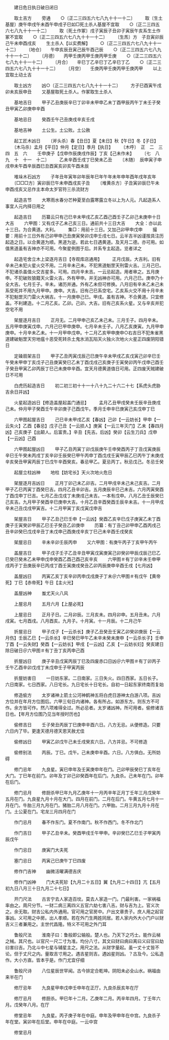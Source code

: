 <!-- { "loadSidebar": true } -->
　　建日危日执日破日闭日

　　取土吉方
　　旁通
　　○〔正二三四五六七八九十十一十二〕
　　取〔生土基屋〕庚午申戌午未酉午申戌子巳如□死土杀人基屋不宜取
　　○〔正二三四五六七八九十十一十二〕
　　取〔死土作冢〕戌子寅辰子丑卯子寅辰午亥系生土作冢不宜取
　　○〔正二三四五六七八九十十一十二〕
　　〔生炁〕方　子丑寅卯辰己午未申酉戌亥
　　生土杀人【以实费解】
　　○〔正二三四五六七八九十十一十二〕
　　〔地仓〕　　午申亥辰丑寅己辰午酉己辰
　　○〔正二三四五六七八九十十一十二〕
　　〔月德〕　　丙甲壬庚丙甲壬庚丙甲壬庚
　　○〔正二三四五六七八九十十一十二〕
　　〔月合〕　　辛巳丁乙辛巳丁乙辛巳丁乙
　　○〔正二三四五六七八九十十一十二〕
　　〔月空〕　　壬庚丙甲壬庚丙甲壬庚丙甲
　　以上宜取土动土吉

　　取土凶方
　　凶○〔正二三四五六七八九十十一十二〕
　　方子巳酉寅午戌卯未亥辰申丑
　　又基屋取死土杀人。作冢取生土杀人

　　基地吉日
　　甲子乙丑庚辰辛巳丁卯辛未甲申乙未丁酉甲辰丙午丁未壬子癸丑甲寅乙卯庚申辛酉

　　基地忌日
　　癸酉壬午己丑庚戌辛亥壬戌

　　基地吉神
　　土公生。土公败。土公赦

　　起工匠木凶日
　　〔斧头杀〕春【丑日】夏【未日】秋【午日】冬【子日】
　　〔木马杀〕孟月【平日】仲月【定日】季月【执日】
　　〔木呼〕　正　二　三　四　五　六
　　壬申庚子【戊申作辰庚戌作辰】丁亥【己未作未】
　　〔七　八　九　十　十一　十二〕
　　乙未辛酉壬戌丁巳癸未乙丑
　　〔木随〕　辰申寅子申戌申未午酉辛辰酉巳丑酉寅亥卯亥午酉未辰

　　堆垛木石凶方
　　子年丑年寅年卯年辰年巳年午年未年申年酉年戌年亥年
　　〔□□□方〕寅卯辰巳午未申酉戌亥子丑
　　〔堆黄杀方〕子丑寅卯辰巳午未申酉戌亥又忌作主本命太岁官符三杀流财方

　　起造吉节
　　大寒雨水春分芒种夏至白露寒露立冬以上为人元。凡起造系人事宜人元内择日用之

　　起造吉日
　　历纂云只有己巳辛未甲戌乙亥乙酉己酉壬子乙卯己未庚申十日大吉
　　六甲图：又有戊子乙未己亥三日。通前共十三日大吉
　　大全：亦以此十三日。为合黄道。大利。
　　集□：用前十三日。又加己卯甲申戊申
　　撮要：用前十三日外有己卯甲申己丑庚寅癸卯戊申壬戌七日。云半吉半凶谨按具注历起造之日。以合黄道为顺。黑道为逆。若此七日遇黄道。及天月二德。亦可用。如值黑道虽有吉神亦不可用。今聚星例图于后。并系专主起造。览者详之

　　起造宅舍立木上梁逐月吉日【寺观库店通用】
　　正月戊辰。大吉利。旧有辛未己未犯火星火交不用。二月辛未己未。不犯黑道魁罡天刑雷火吉。三月己巳。不犯诸杀虽值火交吉星多。可用。四月辛未吉。一云忌起造。用者审之。五月庚申。不犯破败狼籍天火雷火吉。外有甲申。并无凶神亦可用。六月己巳。庚申乃十全大吉。七月壬子。辛未。诸历并通。外有乙未但可修换。八月旧有辛未乙未己未系受死并不用九月甲申。庚申。大吉。旧有己巳系空宅。乙亥系火交不用十月辛未不犯魁罡灭门雷火大祸吉。十一月庚申己巳。甲戌。虽有吉神。不合黄道。只宜修盖。不利建造。十二月乙亥。乙卯。己卯。大吉。旧有己亥系火星。又与辛亥并犯空宅不用

　　架屋逐月吉日
　　正月无。二月甲申己亥乙未己未。三月壬子。四月辛未。五月甲申庚寅戊申。六月己巳甲申庚申。七月辛未壬子。八月乙亥庚寅。九月甲申庚申。十月辛未乙未。十一月甲申戊申。十二月乙亥甲申庚申○右吉日不犯朱雀黑道建破魁罡天穷地瘟十恶受死转杀土鬼氷消瓦陷天火独火次地火火星正四废阴阳错日

　　定磉扇架吉日
　　甲子乙丑丙寅戊辰己巳庚午辛未甲戌乙亥戊寅己卯辛巳壬午癸未甲申丁亥戊子己丑庚寅癸巳乙未丁酉戊戌己亥庚子壬寅癸卯丙午戊申己酉壬子癸丑甲寅乙卯丙辰丁巳己未庚申辛酉。宜天月德黄道值日可用。正四废天贼建破日不可用

　　白虎历起造吉日
　　初二初三初十十一十八十九二十六二十七【系虎头虎胁吉余日并凶】

　　火星起造凶日【修造盖屋起盖门通忌】
　　孟月乙丑甲戌癸未壬辰辛丑庚戌己未。仲月甲子癸酉壬午辛卯庚子己酉戊午。季月壬申辛巳庚寅己亥戊申丁巳

　　六甲图起屋吉日
　　己巳辛未甲戌乙亥【春凶】己卯【一云妨长】甲申【一云失火】乙酉【春忌】戊子己丑【一云损人】庚寅【一云三年灭门】乙未【春四月凶】己亥庚子【出颠人。后富贵。】辛丑【先吉。后凶】癸卯【云生刀兵】戊申【一云凶】己酉

　　六甲图起屋凶日
　　甲子乙丑丙寅丁卯戊辰庚午壬申癸酉丙子丁丑戊寅庚辰辛巳壬午癸未丙戌丁亥辛卯壬辰癸巳甲午丙申丁酉戊戌壬寅甲辰乙巳丙午丁未庚戌辛亥癸丑甲寅丙辰丁巳戊午辛酉癸亥。春忌甲乙。夏忌丙丁。秋忌戊己。冬忌壬癸

　　起屋立柱凶神
　　地柱【妨宅长】天火次地火危日

　　架屋逐月吉凶日
　　正月丁卯己未乙卯吉。二月甲戌辛未己未己亥吉。二月甲子乙巳丙寅丁酉癸巳吉。四月乙丑辛卯吉。五月庚辰辛巳己未吉。六月丙寅癸酉丁酉戊申丁巳吉。七月乙丑戊戌丁未庚戌己未吉。一本有戊申。八月乙丑壬辰癸巳己亥吉。九月甲子癸酉辛巳庚申大吉。十月乙丑辛酉癸酉壬辰辛未吉。十一月甲戌辛未己丑戊戌甲寅吉。十二月甲寅丁亥戊寅戊申吉

　　架屋吉日
　　甲子乙丑己巳壬申【一云凶】癸酉乙亥辛巳戊子庚寅乙未丁酉庚子壬寅癸卯甲辰乙巳壬子癸丑乙卯庚申
　　历纂：有丁丑己卯甲申乙酉丙戌己丑辛卯癸巳戊戌辛丑丁未戊申己酉庚戌辛亥丁巳己未辛酉壬戌癸亥

　　架屋忌日
　　辛未辛卯壬辰丙申
　　又六甲图：有庚午丙子丁亥甲午丙午

　　盖屋吉日
　　甲子戊子壬子乙丑辛丑甲寅戊寅庚寅己卯癸卯甲辰戊辰己巳乙巳癸巳癸未乙未甲申戊申癸酉乙酉己酉己亥辛亥
　　六甲图＃有丁卯辛未壬申甲戌丙子丁丑庚辰辛巳丙戌丁酉壬寅庚戌癸丑乙卯丙辰庚申辛酉壬戌【七月凶】

　　盖屋凶日
　　丙寅乙亥丁亥辛卯丙申戊戌庚子丁未＠六甲图＃有戊午【黄帝死】丁巳【赤帝死】午日【主火光】

　　盖屋凶神
　　蚩尤天火八风

　　上屋忌月
　　五月六月【上屋必死】

　　上屋忌日
　　正月子日。二月卯辰。三月亥未。四月卯申。五月丑未。六月戌寅。七月酉戌。八月酉亥。九月子。十月寅。十一月辰。十二月己午

　　折屋忌日
　　甲子戊子【一云杀长】庚子乙丑癸丑壬寅乙卯癸卯庚辰【一云月伤】壬辰乙巳【一云杀长】辛巳癸巳甲午乙未辛未癸未庚申【一云杀长子】壬申丁酉【一云失财】癸酉【一云妨长】甲戌【一云凶】乙亥【一云妨长妇】癸亥建日除日破日＠六甲图＃有丁丑丁亥丙申己酉

　　折屋凶日
　　庚子辛丑戊寅丙辰丁巳及四废赤口日凶＠六甲图＃有丁卯丙子壬午乙酉辛卯戊戌丁未戊申壬子甲寅丙辰

　　折屋妨害日
　　一日妨东家。二日南家。三日失火。四日西家。五日长子。六日南家。七日西家。八日宅长。九日宅长十日宅长。自初一日起东家终南而复始

　　修造偷方
　　太岁诸神上箭土公河神鹤神五将白虎日游神太白游八项。吉凶方位并在年月方位图后。六甲三旬日内诸神。各有所占。如游东方。则东方不可作。余方皆可作。然八项难得全过。所必忌者。太岁诸凶神。所可用者。偷修诸吉日也。【年月方位图乃见当年授时历也】

　　偷修吉日
　　壬子癸丑丙辰丁巳庚申辛酉六日。八方无忌。从便修造。只要六日内了毕。更逢天德月德天恩天赦尤佳

　　偷修凶日
　　甲寅乙卯戊午己未壬戌癸亥六日。八方并忌。不可修造

　　偷修别法
　　丙辰。丁巳。戊午。己未庚申辛酉。六日。八方俱白。无所妨碍

　　修门忌年
　　九良星。寅巳申年及壬寅庚申年在门。己卯甲辰癸巳丁亥年在大门。丁巳年在前门。卯年及丁卯己卯癸酉年在后门。九良杀。己未年在门。卯年在后门。

　　修门忌月
　　修厨杀甲巳年九月乙庚年十一月丙辛年正月丁壬年三月戊癸年五月在门。九良星九月十月在大门。四月在前门。二月在后门。牛黄五月七月十一月在门。牛胎三月九月在门。猪胎二月八月在门。六甲胎。二月三月九月十月在门。土公夏在门。宅龙三月四月在门

　　作门忌月
　　春不作东门。夏不作南门。秋不作西门。冬不作北门

　　作门吉日
　　甲子乙丑辛未。癸酉甲戌壬午甲申。辛卯癸巳乙巳壬子甲寅丙辰戊午

　　作门忌日
　　庚寅门大夫死

　　塞门忌日
　　丙寅己巳庚午丁巳四废

　　修作门吉神
　　幽微活曜满德吉庆

　　修作门凶神
　　门大夫死轸【九月二十五日】翼【九月二十四日】亢【五月初九日八月三十日九月二十七日】

　　开门尺法
　　古言宁去人家造百坟。莫去人家造一门。门最利害。一家祸福率由之。周尺分节。一财二病三离四义五官六劫七害八吉。财与吉为上。官义次之。余无取。财吉公私内外通用。官可用之官房中。户出文章贵子。庶人用之起官事凶。义可用之中房。出人孝顺。若在外门生两姓同居。若人家内外大小门户以财吉义三者兼用之。主世代昌隆。特义不可用之外门耳

　　鲁般尺法
　　淮南子曰：鲁般即公输般。楚人也。乃天下之巧士。能作云梯之械。其尺也。以官尺一尺二寸为准。均分八寸。其文曰财曰病曰离曰义曰官曰劫曰害曰吉。乃北斗中七星与辅星主之。用尺之法。从财字量起。虽一丈十丈皆不论。但于丈尺之内。量取吉寸用之。遇吉星则吉。遇凶星则凶。？古及今。公私造作。大小方直。皆本乎是。作门尤宜仔细

　　鲁般尺诗
　　八位星辰世罕闻。古今排定合乾坤。阴阳未必全山水。祸福由来半在门

　　修厅忌年
　　九良星甲申戊申壬申年在正厅。九良杀辰亥年在厅

　　修厅忌月
　　修厨杀。甲巳年十二月。乙庚年二月。丙辛年四月。丁壬年六月。戊癸年八月。在厅

　　修堂忌年
　　九良星。丙子庚子年在中庭。申年及甲申年在中宫。九良杀子年在堂。寅卯年在后堂。申年在中庭。一云中宫

　　修堂忌月
